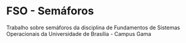 # FSO - Semáforos
Trabalho sobre semáforos da disciplina de Fundamentos de Sistemas Operacionais da Universidade de Brasília - Campus Gama
